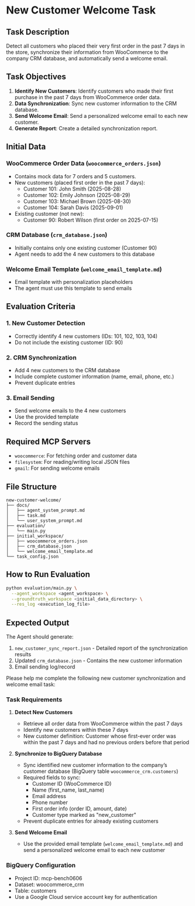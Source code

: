 # New Customer Welcome Task

## Task Description
Detect all customers who placed their very first order in the past 7 days in the store, synchronize their information from WooCommerce to the company CRM database, and automatically send a welcome email.

## Task Objectives
1. **Identify New Customers**: Identify customers who made their first purchase in the past 7 days from WooCommerce order data.
2. **Data Synchronization**: Sync new customer information to the CRM database.
3. **Send Welcome Email**: Send a personalized welcome email to each new customer.
4. **Generate Report**: Create a detailed synchronization report.

## Initial Data

### WooCommerce Order Data (`woocommerce_orders.json`)
- Contains mock data for 7 orders and 5 customers.
- New customers (placed first order in the past 7 days):
  - Customer 101: John Smith (2025-08-28)
  - Customer 102: Emily Johnson (2025-08-29)
  - Customer 103: Michael Brown (2025-08-30)
  - Customer 104: Sarah Davis (2025-09-01)
- Existing customer (not new):
  - Customer 90: Robert Wilson (first order on 2025-07-15)

### CRM Database (`crm_database.json`)
- Initially contains only one existing customer (Customer 90)
- Agent needs to add the 4 new customers to this database

### Welcome Email Template (`welcome_email_template.md`)
- Email template with personalization placeholders
- The agent must use this template to send emails

## Evaluation Criteria

### 1. New Customer Detection
- Correctly identify 4 new customers (IDs: 101, 102, 103, 104)
- Do not include the existing customer (ID: 90)

### 2. CRM Synchronization
- Add 4 new customers to the CRM database
- Include complete customer information (name, email, phone, etc.)
- Prevent duplicate entries

### 3. Email Sending
- Send welcome emails to the 4 new customers
- Use the provided template
- Record the sending status

## Required MCP Servers
- `woocommerce`: For fetching order and customer data
- `filesystem`: For reading/writing local JSON files
- `gmail`: For sending welcome emails

## File Structure
```
new-customer-welcome/
├── docs/
│   ├── agent_system_prompt.md
│   ├── task.md
│   └── user_system_prompt.md
├── evaluation/
│   └── main.py
├── initial_workspace/
│   ├── woocommerce_orders.json
│   ├── crm_database.json
│   └── welcome_email_template.md
└── task_config.json
```

## How to Run Evaluation
```bash
python evaluation/main.py \
  --agent_workspace <agent_workspace> \
  --groundtruth_workspace <initial_data_directory> \
  --res_log <execution_log_file>
```

## Expected Output
The Agent should generate:
1. `new_customer_sync_report.json` - Detailed report of the synchronization results
2. Updated `crm_database.json` - Contains the new customer information
3. Email sending log/record

Please help me complete the following new customer synchronization and welcome email task:

### Task Requirements

1. **Detect New Customers**
   - Retrieve all order data from WooCommerce within the past 7 days
   - Identify new customers within these 7 days
   - New customer definition: Customer whose first-ever order was within the past 7 days and had no previous orders before that period

2. **Synchronize to BigQuery Database**
   - Sync identified new customer information to the company’s customer database (BigQuery table `woocommerce_crm.customers`)
   - Required fields to sync:
     - Customer ID (WooCommerce ID)
     - Name (first_name, last_name)
     - Email address
     - Phone number
     - First order info (order ID, amount, date)
     - Customer type marked as "new_customer"
   - Prevent duplicate entries for already existing customers

3. **Send Welcome Email**
   - Use the provided email template (`welcome_email_template.md`) and send a personalized welcome email to each new customer

### BigQuery Configuration
- Project ID: mcp-bench0606
- Dataset: woocommerce_crm  
- Table: customers
- Use a Google Cloud service account key for authentication
